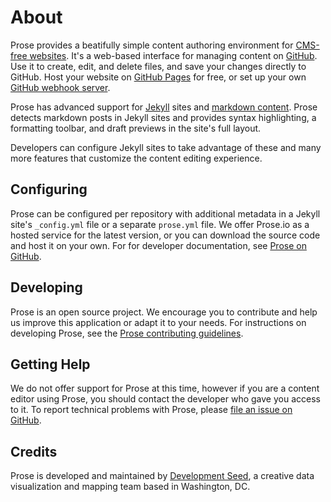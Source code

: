 # About

Prose provides a beatifully simple content authoring environment for [CMS-free websites](http://developmentseed.org/blog/2012/07/27/build-cms-free-websites/). It's a web-based interface for managing content on [GitHub](http://github.com). Use it to create, edit, and delete files, and save your changes directly to GitHub. Host your website on [GitHub Pages](http://pages.github.com) for free, or set up your own [GitHub webhook server](http://developmentseed.org/blog/2013/05/01/introducing-jekyll-hook/).

Prose has advanced support for [Jekyll](http://jekyllrb.com/) sites and [markdown content](http://daringfireball.net/projects/markdown/). Prose detects markdown posts in Jekyll sites and provides syntax highlighting, a formatting toolbar, and draft previews in the site's full layout.

Developers can configure Jekyll sites to take advantage of these and many more features that customize the content editing experience.

## Configuring

Prose can be configured per repository with additional metadata in a Jekyll site's `_config.yml` file or a separate `prose.yml` file. We offer Prose.io as a hosted service for the latest version, or you can download the source code and host it on your own. For for developer documentation, see [Prose on GitHub](https://github.com/prose/prose).

## Developing

Prose is an open source project. We encourage you to contribute and help us improve this application or adapt it to your needs. For instructions on developing Prose, see the [Prose contributing guidelines](https://github.com/prose/prose/blob/gh-pages/CONTRIBUTING.md).

## Getting Help

We do not offer support for Prose at this time, however if you are a content editor using Prose, you should contact the developer who gave you access to it. To report technical problems with Prose, please [file an issue on GitHub](https://github.com/prose/prose/issues).

## Credits

Prose is developed and maintained by [Development Seed](http://developmentseed.org), a creative data visualization and mapping team based in Washington, DC.
